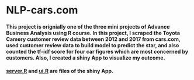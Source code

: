 # NLP-cars.com
#### This project is orignially one of the three mini projects of Advance Business Analysis using R course. In this project, I scraped the Toyota Camery customer review data between 2012 and 2017 from cars.com, used customer review data to build model to predict the star, and also counted the tf-idf score for four car figures which are most concerned by customers. Also, I created a shiny App to visualize my outcome. 
#### [server.R](https://github.com/Lanwei02/NLP-cars.com/blob/master/server.R) and [ui.R](https://github.com/Lanwei02/NLP-cars.com/blob/master/ui.R) are files of the shiny App. 
